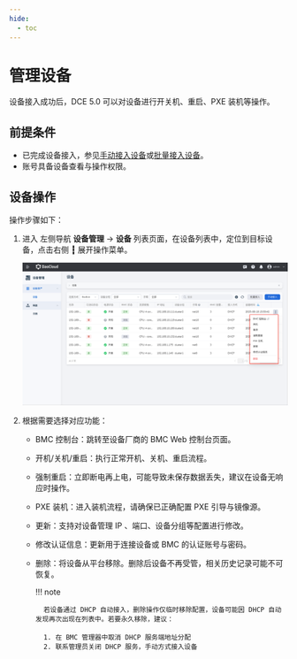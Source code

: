 ```yaml
---
hide:
  - toc
---
```


# 管理设备

设备接入成功后，DCE 5.0 可以对设备进行开关机、重启、PXE 装机等操作。

## 前提条件

- 已完成设备接入，参见[手动接入设备](index.md)或[批量接入设备](./batch-access.md)。
- 账号具备设备查看与操作权限。

## 设备操作

操作步骤如下：

1. 进入 左侧导航 **设备管理** -> **设备** 列表页面，在设备列表中，定位到目标设备，点击右侧 __┇__ 展开操作菜单。

    ![设备列表与操作入口](../images/manage-device-00.png)

2. 根据需要选择对应功能：

    - BMC 控制台：跳转至设备厂商的 BMC Web 控制台页面。
    - 开机/关机/重启：执行正常开机、关机、重启流程。
    - 强制重启：立即断电再上电，可能导致未保存数据丢失，建议在设备无响应时操作。
    - PXE 装机：进入装机流程，请确保已正确配置 PXE 引导与镜像源。
    - 更新：支持对设备管理 IP 、端口、设备分组等配置进行修改。
    - 修改认证信息：更新用于连接设备或 BMC 的认证账号与密码。
    - 删除：将设备从平台移除。删除后设备不再受管，相关历史记录可能不可恢复。

        !!! note

            若设备通过 DHCP 自动接入，删除操作仅临时移除配置，设备可能因 DHCP 自动发现再次出现在列表中。若要永久移除，建议：

            1. 在 BMC 管理器中取消 DHCP 服务端地址分配
            2. 联系管理员关闭 DHCP 服务，手动方式接入设备
